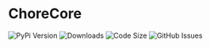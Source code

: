 # ChoreCore

![PyPi Version](https://img.shields.io/pypi/v/chorecore)
![Downloads](https://img.shields.io/pypi/dm/chorecore)
![Code Size](https://img.shields.io/github/languages/code-size/jtschwartz/chorecore-py)
![GitHub Issues](https://img.shields.io/github/issues/jtschwartz/chorecore-py)